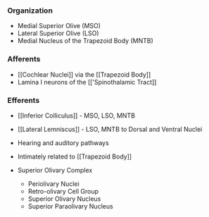 ### Organization
- Medial Superior Olive (MSO)
- Lateral Superior Olive (LSO)
- Medial Nucleus of the Trapezoid Body (MNTB)
### Afferents
- [[Cochlear Nuclei]] via the [[Trapezoid Body]]
- Lamina I neurons of the [['Spinothalamic Tract]]
### Efferents
- [[Inferior Colliculus]] - MSO, LSO, MNTB
- [[Lateral Lemniscus]] - LSO, MNTB to Dorsal and Ventral Nuclei



- Hearing and auditory pathways
- Intimately related to [[Trapezoid Body]]

- Superior Olivary Complex
	- Periolivary Nuclei
	- Retro-olivary Cell Group
	- Superior Olivary Nucleus
	- Superior Paraolivary Nucleus